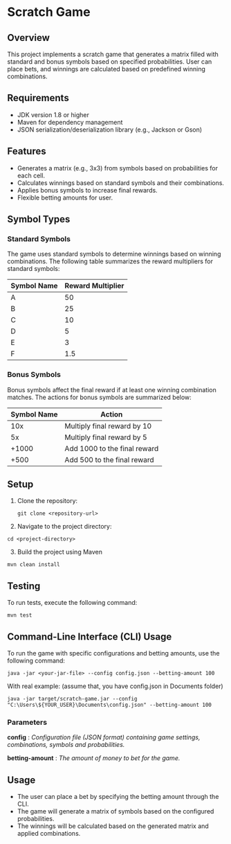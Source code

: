# Scratch Game

## Overview

This project implements a scratch game that generates a matrix filled with standard and bonus symbols based on specified probabilities. User can place bets, and winnings are calculated based on predefined winning combinations.

## Requirements

- JDK version 1.8 or higher
- Maven for dependency management
- JSON serialization/deserialization library (e.g., Jackson or Gson)

## Features

- Generates a matrix (e.g., 3x3) from symbols based on probabilities for each cell.
- Calculates winnings based on standard symbols and their combinations.
- Applies bonus symbols to increase final rewards.
- Flexible betting amounts for user.

## Symbol Types

### Standard Symbols
The game uses standard symbols to determine winnings based on winning combinations. The following table summarizes the reward multipliers for standard symbols:

| Symbol Name | Reward Multiplier |
|-------------|-------------------|
| A           | 50                |
| B           | 25                |
| C           | 10                |
| D           | 5                 |
| E           | 3                 |
| F           | 1.5               |

### Bonus Symbols
Bonus symbols affect the final reward if at least one winning combination matches. The actions for bonus symbols are summarized below:

| Symbol Name | Action                       |
|-------------|------------------------------|
| 10x         | Multiply final reward by 10   |
| 5x          | Multiply final reward by 5    |
| +1000       | Add 1000 to the final reward  |
| +500        | Add 500 to the final reward    |

## Setup

1. Clone the repository:
   ```
   git clone <repository-url>
   ```
2.   Navigate to the project directory:
   ```
   cd <project-directory>
   ```
3.   Build the project using Maven
   ```
   mvn clean install
   ```

## Testing

To run tests, execute the following command:
   ```
   mvn test
   ```
## Command-Line Interface (CLI) Usage   
To run the game with specific configurations and betting amounts, use the following command:
   ```
   java -jar <your-jar-file> --config config.json --betting-amount 100
   ```

With real example: (assume that, you have config.json in Documents folder)
   ```
   java -jar target/scratch-game.jar --config "C:\Users\${YOUR_USER}\Documents\config.json" --betting-amount 100

   ```

### Parameters  
**config** : *Configuration file (JSON format) containing game settings, combinations, symbols and probabilities.*

**betting-amount** : *The amount of money to bet for the game.*

## Usage
- The user can place a bet by specifying the betting amount through the CLI.
- The game will generate a matrix of symbols based on the configured probabilities.
- The winnings will be calculated based on the generated matrix and applied combinations.